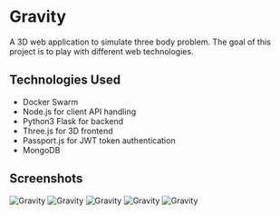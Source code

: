 # Gravity
A 3D web application to simulate three body problem. 
The goal of this project is to play with different web technologies.

## Technologies Used
- Docker Swarm
- Node.js for client API handling
- Python3 Flask for backend
- Three.js for 3D frontend
- Passport.js for JWT token authentication
- MongoDB

## Screenshots
![Gravity](screenshots/1.png "Gravity")
![Gravity](screenshots/2.png "Gravity")
![Gravity](screenshots/3.png "Gravity")
![Gravity](screenshots/4.png "Gravity")
![Gravity](screenshots/5.png "Gravity")
